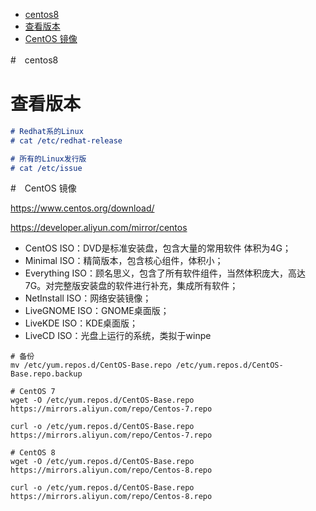 <!-- TOC -->

- [centos8](#centos8)
- [查看版本](#查看版本)
- [CentOS 镜像](#centos-镜像)

<!-- /TOC -->
#　centos8

# 查看版本

```md
# Redhat系的Linux
# cat /etc/redhat-release

# 所有的Linux发行版
# cat /etc/issue
```

#　CentOS 镜像


https://www.centos.org/download/

https://developer.aliyun.com/mirror/centos

* CentOS ISO：DVD是标准安装盘，包含大量的常用软件 体积为4G；
* Minimal ISO：精简版本，包含核心组件，体积小；
* Everything ISO：顾名思义，包含了所有软件组件，当然体积庞大，高达7G。对完整版安装盘的软件进行补充，集成所有软件；
* NetInstall ISO：网络安装镜像；
* LiveGNOME ISO：GNOME桌面版；
* LiveKDE ISO：KDE桌面版；
* LiveCD ISO：光盘上运行的系统，类拟于winpe


```
# 备份
mv /etc/yum.repos.d/CentOS-Base.repo /etc/yum.repos.d/CentOS-Base.repo.backup

# CentOS 7
wget -O /etc/yum.repos.d/CentOS-Base.repo https://mirrors.aliyun.com/repo/Centos-7.repo

curl -o /etc/yum.repos.d/CentOS-Base.repo https://mirrors.aliyun.com/repo/Centos-7.repo

# CentOS 8
wget -O /etc/yum.repos.d/CentOS-Base.repo https://mirrors.aliyun.com/repo/Centos-8.repo

curl -o /etc/yum.repos.d/CentOS-Base.repo https://mirrors.aliyun.com/repo/Centos-8.repo

```
